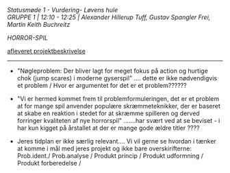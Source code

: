 *Statusmøde 1 - Vurdering- Løvens hule*   
*GRUPPE 1 | 12:10 - 12:25 | Alexander Hillerup Tuff, Gustav Spangler Frei, Martin Keith Buchreitz*

*HORROR-SPIL*

[afleveret projektbeskrivelse](dokument.pdf)

--------------------------------------------------------------------------------------------------------

- "Nøgleproblem: Der bliver lagt for meget fokus på action og hurtige chok (jump scares) i moderne  gyserspil" .... dette er ikke nødvendigvis et problem / Hvor er argumentet for det er et problem??????

- "Vi er hermed kommet frem til problemformuleringen, det er et problem at for mange spil anvender
populære skræmmeteknikker, der er baseret at skabe en reaktion i stedet for at skræmme spilleren og
derved forringer kvaliteten af nye horrorspil" .......har svært ved at se beviset - i har kun kigget på årstallet at der er mange gode ældre titler ????

- Jeres tidplan er ikke særlig relevant.... Vi vil gerne se hvordan i tænker at komme i mål med jeres projekt og ikke bare overskirifterne:
Prob.ident./ Prob.analyse / Produkt princip / Produkt udformning / Produkt forberedelse /
